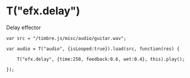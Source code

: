 T("efx.delay")
==============
Delay effector


```timbre
var src = "/timbre.js/misc/audio/guitar.wav";

var audio = T("audio", {isLooped:true}).load(src, function(res) {
    
    T("efx.delay", {time:250, feedback:0.6, wet:0.4}, this).play();
    
});
```
